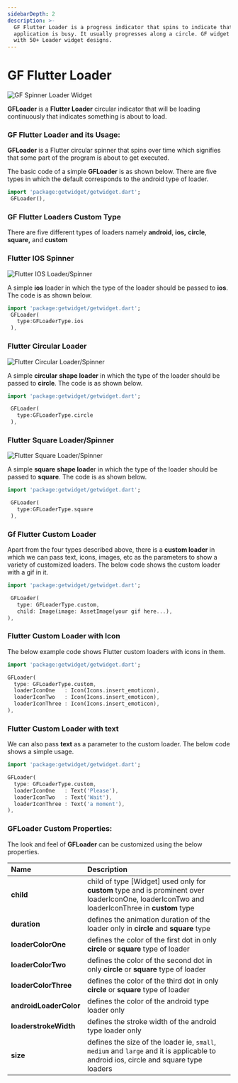 ```yaml
---
sidebarDepth: 2
description: >-
  GF Flutter Loader is a progress indicator that spins to indicate that the
  application is busy. It usually progresses along a circle. GF widget comes
  with 50+ Loader widget designs.
---
```


# GF Flutter Loader

![GF Spinner Loader Widget](https://ik.imagekit.io/ionicfirebaseapp/getwidget/docs/tr:w-800,f-auto/Loaders_Docs_Banner_knsNFM97YO.png)

**GFLoader** is a **Flutter Loader** circular indicator that will be loading continuously that indicates something is about to load.

### GF Flutter Loader and its Usage:

**GFLoader** is a Flutter circular spinner that spins over time which signifies that some part of the program is about to get executed.

The basic code of a simple **GFLoader** is as shown below. There are five types in which the default corresponds to the android type of loader.

```dart
import 'package:getwidget/getwidget.dart';
 GFLoader(),
```

### GF Flutter Loaders Custom Type 

There are five different types of loaders namely **android**, **ios,** **circle**, **square,** and **custom**

### **Flutter IOS Spinner** 

![Flutter IOS Loader/Spinner](https://ik.imagekit.io/ionicfirebaseapp/getwidget/docs/tr:w-800,f-auto/iOS_loaders_3x__6iEhhCjnN.png)

A simple **ios** loader in which the type of the loader should be passed to **ios**. The code is as shown below.

```dart
import 'package:getwidget/getwidget.dart';
 GFLoader(
   type:GFLoaderType.ios
 ),
```

### Flutter Circular Loader

![Flutter Circular Loader/Spinner](https://ik.imagekit.io/ionicfirebaseapp/getwidget/docs/tr:w-800,f-auto/Circular_3x_qSfMlOtBk.png)

A simple **circular** **shape loader** in which the type of the loader should be passed to **circle**. The code is as shown below.

```dart
import 'package:getwidget/getwidget.dart';

 GFLoader(
   type:GFLoaderType.circle
 ),
```

### Flutter Square Loader/Spinner

![Flutter Square Loader/Spinner](https://ik.imagekit.io/ionicfirebaseapp/getwidget/docs/tr:w-800,f-auto/Square_loader_3x_QsRsYryOlL.png)

A simple **square** **shape loade**r in which the type of the loader should be passed to **square**. The code is as shown below.

```dart
import 'package:getwidget/getwidget.dart';

 GFLoader(
   type:GFLoaderType.square
 ),
```

### Gf Flutter Custom Loader

Apart from the four types described above, there is a **custom loader** in which we can pass text, icons, images, etc as the parameters to show a variety of customized loaders. The below code shows the custom loader with a gif in it.

```dart
import 'package:getwidget/getwidget.dart';

 GFLoader(
   type: GFLoaderType.custom,
   child: Image(image: AssetImage(your gif here...),
),
```

### Flutter Custom Loader with Icon

The below example code shows Flutter custom loaders with icons in them.

```dart
import 'package:getwidget/getwidget.dart';

GFLoader(
  type: GFLoaderType.custom,
  loaderIconOne   : Icon(Icons.insert_emoticon),
  loaderIconTwo   : Icon(Icons.insert_emoticon),
  loaderIconThree : Icon(Icons.insert_emoticon),
),
```

### Flutter Custom Loader with text

We can also pass **text** as a parameter to the custom loader. The below code shows a simple usage.

```dart
import 'package:getwidget/getwidget.dart';

GFLoader(
  type: GFLoaderType.custom,
  loaderIconOne   : Text('Please'),
  loaderIconTwo   : Text('Wait'),
  loaderIconThree : Text('a moment'),
),
```

### GFLoader Custom Properties:

The look and feel of **GFLoader** can be customized using the below properties.

| Name | Description |
| :--- | :--- |
| **child** | child of type \[Widget\] used only for **custom** type and is prominent over loaderIconOne, loaderIconTwo and loaderIconThree in **custom** type |
| **duration** | defines the animation duration of the loader only in **circle** and **square** type |
| **loaderColorOne** | defines the color of the first dot in only  **circle** or **square** type of loader |
| **loaderColorTwo** | defines the color of the second dot in only **circle** or **square** type of loader |
| **loaderColorThree** | defines the color of the third dot in only **circle** or **square** type of loader |
| **androidLoaderColor** | defines the color of the android type loader only |
| **loaderstrokeWidth** | defines the stroke width of the android type loader only |
| **size** | defines the size of the loader ie, `small`, `medium` and `large` and it is applicable to android ios, circle and square type loaders |

